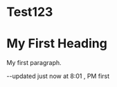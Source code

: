 # Test123

<!DOCTYPE html>
<html>
<body>

<h1>My First Heading</h1>
<p>My first paragraph.</p>
--updated just now at 8:01 , PM first

</body>
</html>
